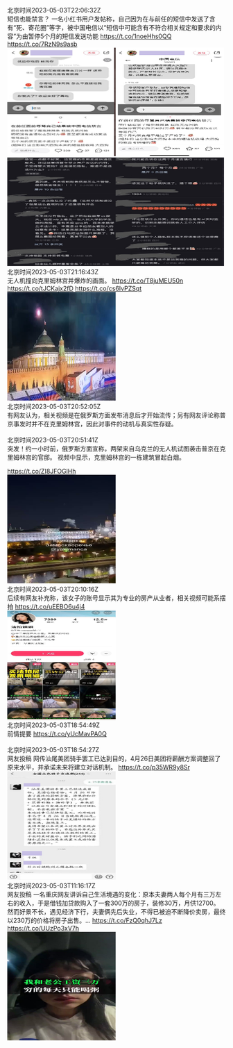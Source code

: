 北京时间2023-05-03T22:06:32Z<br>短信也能禁言？
一名小红书用户发帖称，自己因为在与前任的短信中发送了含有“死、寄花圈”等字，被中国电信以“短信中可能含有不符合相关规定和要求的内容”为由暂停5个月的短信发送功能 https://t.co/1noeHhs0QQ https://t.co/7RzN9s9asb<br><img src='/temp/2023/1653762972081090562_0.jpg' width='250' height='250'><img src='/temp/2023/1653762972081090562_1.jpg' width='250' height='250'><img src='/temp/2023/1653762972081090562_2.jpg' width='250' height='250'><img src='/temp/2023/1653762972081090562_3.jpg' width='250' height='250'><br>北京时间2023-05-03T21:16:43Z<br>无人机撞向克里姆林宫并爆炸的画面。
https://t.co/T8juMEU50n https://t.co/tJCKajx2fD https://t.co/cs6IvPZSqt<br><img src='/temp/2023/1653750434614460418_0.jpg' width='250' height='250'><br>北京时间2023-05-03T20:52:05Z<br>有网友认为，相关视频是在俄罗斯方面发布消息后才开始流传；另有网友评论称普京事发时并不在克里姆林宫，因此对事件的动机与真实性存疑。<br><br>北京时间2023-05-03T20:51:41Z<br>突发！约一小时前，俄罗斯方面宣称，两架来自乌克兰的无人机试图袭击普京在克里姆林宫的官邸。
视频中显示，克里姆林宫的一栋建筑冒起白烟。

https://t.co/ZI8JFOGlHh<br><img src='/temp/2023/1653744134933430272_0.jpg' width='250' height='250'><br>北京时间2023-05-03T20:10:16Z<br>后续有网友补充称，该女子的账号显示其为专业的房产从业者，相关视频可能系摆拍 https://t.co/uEEBO6u4j4<br><img src='/temp/2023/1653733710783565824_0.jpg' width='250' height='250'><br>北京时间2023-05-03T18:54:49Z<br>前情提要 https://t.co/yUcMavPA0Q<br><br>北京时间2023-05-03T18:54:27Z<br>网友投稿
网传汕尾美团骑手罢工已达到目的，4月26日美团将薪酬方案调整回了原来水平，并承诺未来将建立对话机制。 https://t.co/p35WR9y8Sr<br><img src='/temp/2023/1653714630739468289_0.jpg' width='250' height='250'><br>北京时间2023-05-03T11:16:17Z<br>网友投稿
一名重庆网友讲诉自己生活境遇的变化：原本夫妻两人每个月有三万左右的收入，于是借钱加贷款购入了一套300万的房子，装修30万，月供12700。
然而好景不长，遇见经济下行，夫妻俩先后失业，不得已被迫不断降价卖房，最终以230万的价格将房子出售。… https://t.co/FzQ0qhJ7Lz https://t.co/UUzPo3xV7h<br><img src='/temp/2023/1653599331771904000_0.jpg' width='250' height='250'><br>